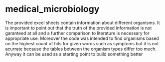 # medical_microbiology

The provided excel sheets contain information about different organisms. It is important to point out that the truth of the provided information is not garanteed at all and a further comparison to literature is necessary for appropriate use. Moreover the code was intended to find organisms based on the highest count of hits for given words such as symptoms but it is not acurrate because the tables between the organism types differ too much. Anyway it can be used as a starting point to build something better
